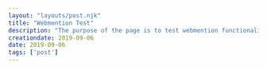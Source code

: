 ```yaml
---
layout: "layouts/post.njk"
title: "Webmention Test"
description: "The purpose of the page is to test webmention functionality."
creationdate: 2019-09-06
date: 2019-09-06
tags: ['post']
---
```

